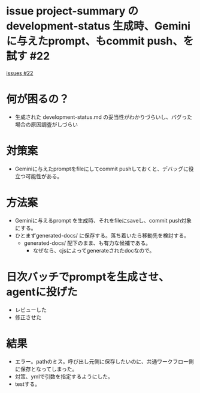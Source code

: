 # issue project-summary の development-status 生成時、Geminiに与えたprompt、もcommit push、を試す #22
[issues #22](https://github.com/cat2151/github-actions/issues/22)

# 何が困るの？
- 生成された development-status.md の妥当性がわかりづらいし、バグった場合の原因調査がしづらい

# 対策案
- Geminiに与えたpromptをfileにしてcommit pushしておくと、デバッグに役立つ可能性がある。

# 方法案
- Geminiに与えるprompt を生成時、それをfileにsaveし、commit push対象にする。
- ひとまずgenerated-docs/ に保存する。落ち着いたら移動先を検討する。
    - generated-docs/ 配下のまま、も有力な候補である。
        - なぜなら、cjsによってgenerateされたdocなので。

# 日次バッチでpromptを生成させ、agentに投げた
- レビューした
- 修正させた

# 結果
- エラー。pathのミス。呼び出し元側に保存したいのに、共通ワークフロー側に保存となってしまった。
- 対策、ymlで引数を指定するようにした。
- testする。
